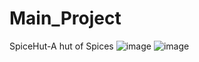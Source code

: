 # Main_Project
SpiceHut-A hut of Spices
![image](https://user-images.githubusercontent.com/98299754/220836287-0c750601-14b1-438c-8a48-a185bb558fcf.png)
![image](https://user-images.githubusercontent.com/98299754/220836856-e4f04d4e-f479-447b-89a4-457d2e8d33db.png)

